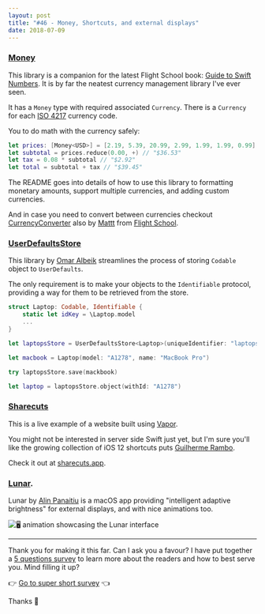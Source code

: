 ```yaml
---
layout: post
title: "#46 - Money, Shortcuts, and external displays"
date: 2018-07-09
---
```


### [Money](https://github.com/Flight-School/Money)

This library is a companion for the latest Flight School book: [Guide to Swift Numbers](https://gumroad.com/l/swift-numbers). It is by far the neatest currency management library I've ever seen.

It has a `Money` type with required associated `Currency`. There is a `Currency` for each [ISO 4217](https://en.wikipedia.org/wiki/ISO_4217) currency code.

You to do math with the currency safely:

```swift
let prices: [Money<USD>] = [2.19, 5.39, 20.99, 2.99, 1.99, 1.99, 0.99]
let subtotal = prices.reduce(0.00, +) // "$36.53"
let tax = 0.08 * subtotal // "$2.92"
let total = subtotal + tax // "$39.45"
```

The README goes into details of how to use this library to formatting monetary amounts, support multiple currencies, and adding custom currencies.

And in case you need to convert between currencies checkout [CurrencyConverter](https://github.com/Flight-School/CurrencyConverter) also by [Mattt](https://twitter.com/mattt) from [Flight School](https://twitter.com/flightdotschool).

### [UserDefaultsStore](https://github.com/omaralbeik/UserDefaultsStore)

This library by [Omar Albeik](https://twitter.com/omaralbeik) streamlines the process of storing `Codable` object to `UserDefaults`.

The only requirement is to make your objects to the `Identifiable` protocol, providing a way for them to be retrieved from the store.

```swift
struct Laptop: Codable, Identifiable {
    static let idKey = \Laptop.model
    ...
}

let laptopsStore = UserDefaultsStore<Laptop>(uniqueIdentifier: "laptops")!

let macbook = Laptop(model: "A1278", name: "MacBook Pro")

try laptopsStore.save(mackbook)

let laptop = laptopsStore.object(withId: "A1278")
```

### [Sharecuts](https://github.com/insidegui/Sharecuts)

This is a live example of a website built using [Vapor](https://vapor.codes/).

You might not be interested in server side Swift just yet, but I'm sure you'll like the growing collection of iOS 12 shortcuts puts [Guilherme Rambo](https://twitter.com/_inside).

Check it out at [sharecuts.app](https://sharecuts.app/).

### [Lunar](https://github.com/alin23/Lunar).

Lunar by [Alin Panaitiu](https://github.com/alin23) is a macOS app providing "intelligent adaptive brightness" for external displays, and with nice animations too.

![🖥 animation showcasing the Lunar interface](https://github.com/alin23/Lunar/blob/master/lunar.gif?raw=true)

---

Thank you for making it this far. Can I ask you a favour? I have put together a [5 questions survey](https://goo.gl/forms/4S18Mr70IN0WeXyJ2) to learn more about the readers and how to best serve you. Mind filling it up?

👉 [Go to super short survey](https://goo.gl/forms/4S18Mr70IN0WeXyJ2) 👈

Thanks 💙
